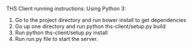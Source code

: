 THS Client running instructions:
Using Python 3:
1. Go to the project directory and run bower install to get dependencies
2. Go up one directory and run python ths-client/setup.py build
3. Run  python ths-client/setup.py install
4. Run run.py file to start the server.